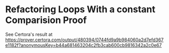 # Refactoring Loops With a constant Comparision Proof

See Certora's result at https://prover.certora.com/output/480394/0744fd9a9b984060a2d7efd367e1182f?anonymousKey=b44a681463204c2fb3cab600cb9816342a2c0e67